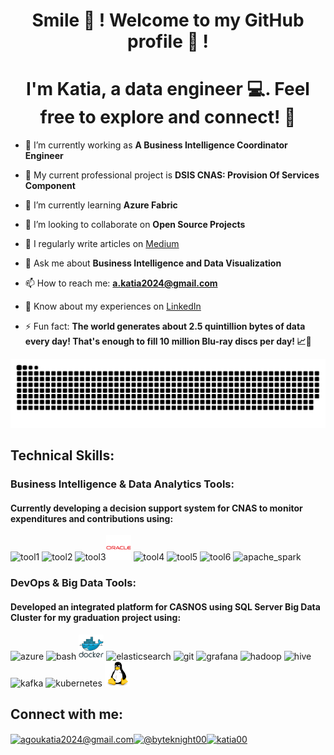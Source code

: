<h1 align="center"> Smile 📸 ! Welcome to my GitHub profile 🚀 ! </h1>
<h1 align="center"> I'm Katia, a data engineer 💻. Feel free to explore and connect! 🤝 </h1>

- 🔭 I’m currently working as **A Business Intelligence Coordinator Engineer**
  
- 🚧 My current professional project is **DSIS CNAS: Provision Of Services Component**

- 🌱 I’m currently learning **Azure Fabric**

- 🤝 I’m looking to collaborate on **Open Source Projects**

- 📝 I regularly write articles on [Medium](https://medium.com/@byteknight00)

- 💬 Ask me about **Business Intelligence and Data Visualization**

- 📫 How to reach me: **a.katia2024@gmail.com**

- 📄 Know about my experiences on [LinkedIn](http://www.linkedin.com/in/katia00/)

- ⚡ Fun fact: **The world generates about 2.5 quintillion bytes of data every day! That's enough to fill 10 million Blu-ray discs per day! 📈💾**

<div align="center">
  <picture>
    <source media="(prefers-color-scheme: dark)" srcset="https://raw.githubusercontent.com/platane/platane/output/github-contribution-grid-snake-dark.svg">
    <source media="(prefers-color-scheme: light)" srcset="https://raw.githubusercontent.com/platane/platane/output/github-contribution-grid-snake.svg">
    <img alt="github contribution grid snake animation" src="https://raw.githubusercontent.com/platane/platane/output/github-contribution-grid-snake.svg">
  </picture>
</div>

<h2 align="left">Technical Skills:</h2>

<h3 align="left">Business Intelligence & Data Analytics Tools:</h3>
<h4 align="left">Currently developing a decision support system for CNAS to monitor expenditures and contributions using:</h4>
<p align="left">
  <img src="https://img.icons8.com/?size=100&id=Ny0t2MYrJ70p&format=png&color=000000" alt="tool1" width="40" height="40"/>
  <img src="https://img.icons8.com/?size=100&id=laYYF3dV0Iew&format=png&color=000000" alt="tool2" width="40" height="40"/>
  <img src="https://img.icons8.com/?size=100&id=B-Idie2ABd2i&format=png&color=000000" alt="tool3" width="40" height="40"/><a href="https://www.oracle.com/" target="_blank" rel="noreferrer"><img src="https://raw.githubusercontent.com/devicons/devicon/master/icons/oracle/oracle-original.svg" alt="oracle" width="40" height="40"/></a>
  <img src="https://img.icons8.com/?size=50&id=13441&format=png&color=000000" alt="tool4" width="40" height="40"/>
  <img src="https://img.icons8.com/?size=100&id=7JREbec1RZXO&format=png&color=000000" alt="tool5" width="40" height="40"/>
  <img src="https://img.icons8.com/?size=100&id=117561&format=png&color=000000" alt="tool6" width="40" height="40"/>
  <img src="https://www.vectorlogo.zone/logos/apache_spark/apache_spark-ar21.svg" alt="apache_spark" width="40" height="40"/>
</p>

<h3 align="left">DevOps & Big Data Tools:</h3>
<h4 align="left">Developed an integrated platform for CASNOS using SQL Server Big Data Cluster for my graduation project using:</h4>
<p align="left">
  <img src="https://www.vectorlogo.zone/logos/microsoft_azure/microsoft_azure-icon.svg" alt="azure" width="40" height="40"/>
  <img src="https://www.vectorlogo.zone/logos/gnu_bash/gnu_bash-icon.svg" alt="bash" width="40" height="40"/>
  <img src="https://raw.githubusercontent.com/devicons/devicon/master/icons/docker/docker-original-wordmark.svg" alt="docker" width="40" height="40"/>
  <img src="https://www.vectorlogo.zone/logos/elastic/elastic-icon.svg" alt="elasticsearch" width="40" height="40"/>
  <img src="https://www.vectorlogo.zone/logos/git-scm/git-scm-icon.svg" alt="git" width="40" height="40"/>
  <img src="https://www.vectorlogo.zone/logos/grafana/grafana-icon.svg" alt="grafana" width="40" height="40"/>
  <img src="https://www.vectorlogo.zone/logos/apache_hadoop/apache_hadoop-icon.svg" alt="hadoop" width="40" height="40"/>
  <img src="https://www.vectorlogo.zone/logos/apache_hive/apache_hive-icon.svg" alt="hive" width="40" height="40"/>
  <img src="https://www.vectorlogo.zone/logos/apache_kafka/apache_kafka-icon.svg" alt="kafka" width="40" height="40"/>
  <img src="https://www.vectorlogo.zone/logos/kubernetes/kubernetes-icon.svg" alt="kubernetes" width="40" height="40"/>
  <img src="https://raw.githubusercontent.com/devicons/devicon/master/icons/linux/linux-original.svg" alt="linux" width="40" height="40"/>
</p>

<h2 align="left">Connect with me:</h2>
<p align="left"><a href="mailto:a.katia2024@gmail.com">
    <img align="center" src="https://raw.githubusercontent.com/maurodesouza/profile-readme-generator/master/src/assets/icons/social/gmail/default.svg" alt="agoukatia2024@gmail.com" height="30" width="40"/></a><a href="https://medium.com/@byteknight00"><img align="center" src="https://raw.githubusercontent.com/rahuldkjain/github-profile-readme-generator/master/src/images/icons/Social/medium.svg" alt="@byteknight00" height="30" width="40"/></a><a href="https://linkedin.com/in/katia00" target="blank"><img align="center" src="https://raw.githubusercontent.com/rahuldkjain/github-profile-readme-generator/master/src/images/icons/Social/linked-in-alt.svg" alt="katia00" height="30" width="40"/></a>
</p>
